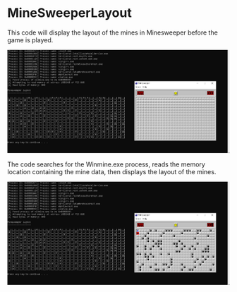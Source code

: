 # MineSweeperLayout

This code will display the layout of the mines in Minesweeper before the game is played.

![Screenshot before play](./Screenshot_Layout1.png)

The code searches for the Winmine.exe process, reads the memory location containing the mine data, then displays the layout of the mines.

![Screenshot after play](./Screenshot_Layout2.png)
